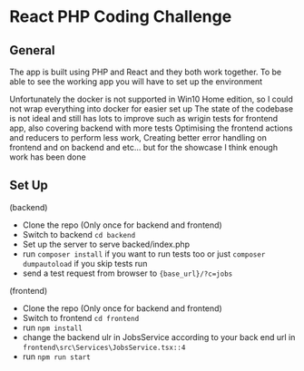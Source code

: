 # React PHP Coding Challenge

## General
The app is built using PHP and React and they both work together.
To be able to see the working app you will have to set up the environment

Unfortunately the docker is not supported in Win10 Home edition, so I could not wrap everything into docker for easier set up
The state of the codebase is not ideal and still has lots to improve such as wrigin tests for frontend app, also covering backend with more tests
Optimising the frontend actions and reducers to perform less work, Creating better error handling on frontend and on backend and etc... but for the showcase I think enough work has been done

## Set Up
(backend)
 - Clone the repo (Only once for backend and frontend)
 - Switch to backend `cd backend`
 - Set up the server to serve backed/index.php
 - run `composer install` if you want to run tests too or just `composer dumpautoload` if you skip tests run
 - send a test request from browser to `{base_url}/?c=jobs`

(frontend)
 - Clone the repo (Only once for backend and frontend)
 - Switch to frontend `cd frontend`
 - run `npm install`
 - change the backend ulr in JobsService according to your back end url in `frontend\src\Services\JobsService.tsx::4`
 - run `npm run start`
